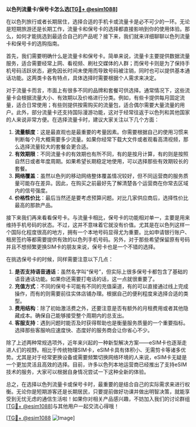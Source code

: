 **以色列流量卡/保号卡怎么选[[TG💪+ @esim1088](https://t.me/s/esim1088)]**

在以色列旅行或者长期居住，选择合适的手机卡或流量卡是必不可少的一环。无论是短期旅游还是长期工作，流量卡和保号卡的选择都直接影响到你的使用体验。那么，如何才能挑选到最适合自己的产品呢？接下来，我们就来详细聊聊以色列流量卡和保号卡的选购指南。

首先，我们需要明确什么是流量卡和保号卡。简单来说，流量卡主要提供数据流量服务，适合需要经常上网、看视频、刷社交媒体的人群；而保号卡则是为了保持手机号码活跃状态，避免因长时间未使用而导致号码被注销，同时也可以提供基本通话功能。这两类卡各有特点，具体选择时需要根据个人需求来决定。

对于流量卡而言，市面上有很多不同的品牌和套餐可供选择。通常情况下，这些流量卡会根据流量大小、有效期以及价格进行分类。例如，有些卡提供每月固定流量，适合日常使用；有些则提供按需购买的流量包，适合偶尔需要大量流量的用户。此外，部分流量卡还支持国际漫游功能，这对于经常往返于以色列和其他国家的人来说非常方便。在选择流量卡时，建议大家关注以下几个方面：

1. **流量额度**：这是最直观也是最重要的考量因素。你需要根据自己的使用习惯来判断每个月大概需要多少流量。如果你经常下载大文件或者观看高清视频，那么选择流量较大的套餐会更合适。
2. **有效期限**：不同流量卡的有效期也有所不同，有的是按月计算，有的则是按照自然日或者年度周期。如果希望长期稳定地使用，可以选择那些有效期较长的套餐。
3. **网络覆盖**：虽然以色列的移动网络整体覆盖情况较好，但不同运营商的服务质量可能存在差异。因此，在购买之前最好先了解清楚各个运营商在你常去区域内的信号强度。
4. **价格性价比**：最后当然还是要考虑预算问题。对比几家供应商后，选择性价比最高的那款产品。

接下来我们再来看看保号卡。与流量卡相比，保号卡的功能相对单一，主要是用来维持手机号码的状态。不过，这并不意味着它就没有价值。尤其是在以色列这样一个国际化程度很高的地方，拥有一个本地号码显得尤为重要。比如申请银行账户、租房签约等都需要提供有效的以色列手机号码。另外，对于那些希望保留原有号码并且不想频繁更换SIM卡的朋友来说，保号卡也是一个不错的选择。

在挑选保号卡的时候，同样需要注意以下几点：

1. **是否支持语音通话**：虽然名字叫“保号”，但实际上很多保号卡都包含了基础的语音通话功能。如果你还需要打电话的话，这一点就很重要了。
2. **充值方式**：不同的保号卡可能有不同的充值渠道，有的可以直接通过线上完成操作，而有的则需要前往实体店铺办理。根据自己的便利程度来选择合适的类型。
3. **费用结构**：除了初始激活费之外，还要注意是否有额外的月租费用或者其他隐藏成本。确保自己能够接受整个周期内的总支出。
4. **客服支持**：遇到问题时能否及时获得帮助也是衡量服务质量的一个重要指标。选择那些客服响应速度快、态度好的服务商会让你省心不少。

除了上述两种常规选项外，近年来兴起的一种新型解决方案——eSIM卡也逐渐走进人们的视野。相比于传统物理SIM卡，eSIM卡具有体积小、无需剪卡等诸多优势。尤其是对于经常更换设备或需要频繁切换网络环境的人来说，eSIM卡无疑是一个更加灵活且高效的选择。目前，许多以色列本地运营商已经推出了支持eSIM技术的服务，大家可以根据自身情况尝试一下这种全新的体验。

总之，在选择以色列流量卡或保号卡时，最重要的是结合自己的实际需求来进行权衡。无论你是短期游客还是长期居民，只要提前做好功课并做出明智决策，就能享受到无忧无虑的通信生活啦！如果你对相关产品感兴趣，不妨加入我们的讨论群组[[TG💪+ @esim1088](https://t.me/s/esim1088)]与其他用户一起交流心得哦！

[[TG💪+ @esim1088](https://t.me/s/esim1088) ![Image](https://i.postimg.cc/4NQfJmqS/Snipaste-2025-05-13-00-14-12.png)]